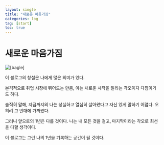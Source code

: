 ```yaml
---
layout: single
title: "새로운 마음가짐"
categories: log
tag: [start]
toc: true
---
```


# 새로운 마음가짐 

![[bagle]](../../images/2025-02-27-first/bagle.jpeg)



이 블로그의 창설은 나에게 많은 의미가 있다.

본격적으로 취업 시장에 뛰어드는 만큼, 이는 새로운 시작을 알리는 각오이자 다짐이기도 하다.

솔직히 말해, 지금까지의 나는 성실하고 열심히 살아왔다고 자신 있게 말하기 어렵다. 오히려 그 반대에 가까웠다.

그러니 앞으로의 1년은 다를 것이다. 나는 내 모든 것을 걸고, 마지막이라는 각오로 최선을 다할 생각이다.

이 블로그는 그런 나의 1년을 기록하는 공간이 될 것이다.









